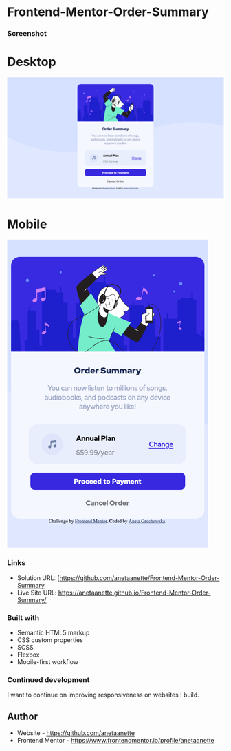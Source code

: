 # Frontend-Mentor-Order-Summary

### Screenshot

# Desktop

![desktop screenshot](https://github.com/anetaanette/Frontend-Mentor-Order-Summary/blob/main/images/desktop-screenshot.png?raw=true)

# Mobile

![mobile screenshot](https://github.com/anetaanette/Frontend-Mentor-Order-Summary/blob/main/images/mobile-screenshot.png?raw=true)

### Links

- Solution URL: [https://github.com/anetaanette/Frontend-Mentor-Order-Summary
- Live Site URL: https://anetaanette.github.io/Frontend-Mentor-Order-Summary/

### Built with

- Semantic HTML5 markup
- CSS custom properties
- SCSS
- Flexbox
- Mobile-first workflow

### Continued development

I want to continue on improving responsiveness on websites I build.

## Author

- Website - https://github.com/anetaanette
- Frontend Mentor - https://www.frontendmentor.io/profile/anetaanette
